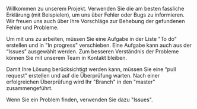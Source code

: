Willkommen zu unserem Projekt.
Verwenden Sie die am besten fassliche Erklärung (mit Beispielen), um uns über Fehler oder Bugs zu informieren. Wir freuen uns auch über Ihre Vorschläge zur Behebung der gefundenen Fehler und Probleme.

Um mit uns zu arbeiten, müssen Sie eine Aufgabe in der Liste "To do" erstellen und in "In progress" verschieben. Eine Aufgabe kann auch aus der “Issues” ausgewählt werden. Zum besseren Verständnis der Probleme können Sie mit unserem Team in Kontakt bleiben.

Damit Ihre Lösung berücksichtigt werden kann, müssen Sie eine “pull request” erstellen und auf die Überprüfung warten. Nach einer erfolgreichen Überprüfung wird Ihr "Branch" in den "master" zusammengeführt.

Wenn Sie ein Problem finden, verwenden Sie dazu "Issues".
